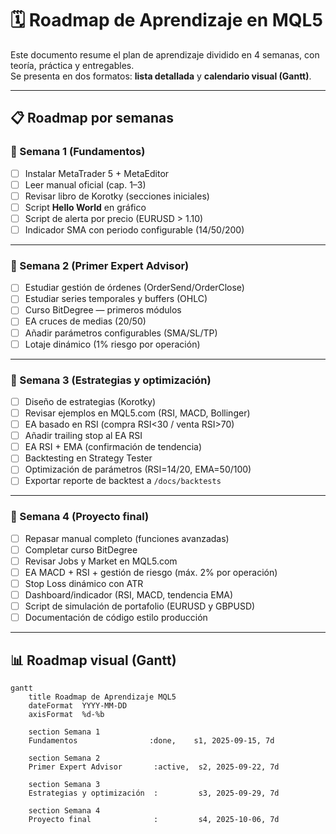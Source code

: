 # 🗓️ Roadmap de Aprendizaje en MQL5

Este documento resume el plan de aprendizaje dividido en 4 semanas, con teoría, práctica y entregables.  
Se presenta en dos formatos: **lista detallada** y **calendario visual (Gantt)**.

---

## 📋 Roadmap por semanas

### 🔹 Semana 1 (Fundamentos)
- [ ] Instalar MetaTrader 5 + MetaEditor
- [ ] Leer manual oficial (cap. 1–3)
- [ ] Revisar libro de Korotky (secciones iniciales)
- [ ] Script **Hello World** en gráfico
- [ ] Script de alerta por precio (EURUSD > 1.10)
- [ ] Indicador SMA con periodo configurable (14/50/200)

---

### 🔹 Semana 2 (Primer Expert Advisor)
- [ ] Estudiar gestión de órdenes (OrderSend/OrderClose)
- [ ] Estudiar series temporales y buffers (OHLC)
- [ ] Curso BitDegree — primeros módulos
- [ ] EA cruces de medias (20/50)
- [ ] Añadir parámetros configurables (SMA/SL/TP)
- [ ] Lotaje dinámico (1% riesgo por operación)

---

### 🔹 Semana 3 (Estrategias y optimización)
- [ ] Diseño de estrategias (Korotky)
- [ ] Revisar ejemplos en MQL5.com (RSI, MACD, Bollinger)
- [ ] EA basado en RSI (compra RSI<30 / venta RSI>70)
- [ ] Añadir trailing stop al EA RSI
- [ ] EA RSI + EMA (confirmación de tendencia)
- [ ] Backtesting en Strategy Tester
- [ ] Optimización de parámetros (RSI=14/20, EMA=50/100)
- [ ] Exportar reporte de backtest a `/docs/backtests`

---

### 🔹 Semana 4 (Proyecto final)
- [ ] Repasar manual completo (funciones avanzadas)
- [ ] Completar curso BitDegree
- [ ] Revisar Jobs y Market en MQL5.com
- [ ] EA MACD + RSI + gestión de riesgo (máx. 2% por operación)
- [ ] Stop Loss dinámico con ATR
- [ ] Dashboard/indicador (RSI, MACD, tendencia EMA)
- [ ] Script de simulación de portafolio (EURUSD y GBPUSD)
- [ ] Documentación de código estilo producción

---

## 📊 Roadmap visual (Gantt)


```mermaid
gantt
    title Roadmap de Aprendizaje MQL5
    dateFormat  YYYY-MM-DD
    axisFormat  %d-%b

    section Semana 1
    Fundamentos                :done,    s1, 2025-09-15, 7d

    section Semana 2
    Primer Expert Advisor       :active,  s2, 2025-09-22, 7d

    section Semana 3
    Estrategias y optimización  :         s3, 2025-09-29, 7d

    section Semana 4
    Proyecto final              :         s4, 2025-10-06, 7d
